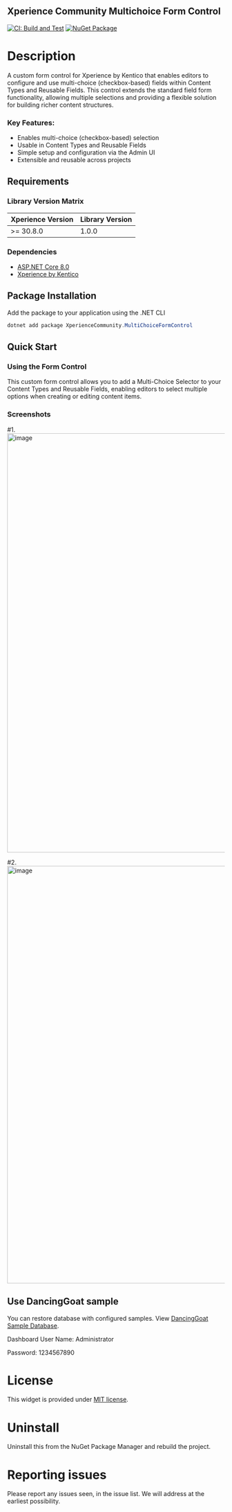 ## Xperience Community Multichoice Form Control


[![CI: Build and Test](https://github.com/rbt-cms/xperience-community-multichoice-form-control/actions/workflows/ci.yml/badge.svg)](https://github.com/rbt-cms/xperience-community-multichoice-form-control/actions/workflows/ci.yml) [![NuGet Package](https://img.shields.io/nuget/v/XperienceCommunity.MultiChoiceFormControl.svg)](https://www.nuget.org/packages/XperienceCommunity.MultiChoiceFormControl)




# Description
A custom form control for Xperience by Kentico that enables editors to configure and use multi-choice (checkbox-based) fields within Content Types and Reusable Fields.
This control extends the standard field form functionality, allowing multiple selections and providing a flexible solution for building richer content structures.

### Key Features:

- Enables multi-choice (checkbox-based) selection
- Usable in Content Types and Reusable Fields
- Simple setup and configuration via the Admin UI
- Extensible and reusable across projects

## Requirements

### Library Version Matrix

| Xperience Version | Library Version |
| ----------------- | --------------- |
| >= 30.8.0         | 1.0.0           |

### Dependencies


- [ASP.NET Core 8.0](https://dotnet.microsoft.com/en-us/download)
- [Xperience by Kentico](https://docs.kentico.com)


## Package Installation

Add the package to your application using the .NET CLI

```powershell
dotnet add package XperienceCommunity.MultiChoiceFormControl
```

## Quick Start

### Using the Form Control

This custom form control allows you to add a Multi-Choice Selector to your Content Types and Reusable Fields, enabling editors to select multiple options when creating or editing content items.
### Screenshots

#1.
<img width="1562" height="968" alt="image" src="https://github.com/user-attachments/assets/0aff1b0a-95f5-4794-9a10-3271de0c5b90" />

#2.
<img width="1599" height="964" alt="image" src="https://github.com/user-attachments/assets/46693821-cb16-4f3b-8b77-86f4e15f8d1b" />


## Use DancingGoat sample

You can restore database with configured samples. View [DancingGoat Sample Database](https://github.com/rbt-cms/xperience-community-multichoice-form-control/blob/main/db/xpMultiChoiceFormControl.bak).

Dashboard User Name: Administrator

Password: 1234567890

# License

This widget is provided under [MIT license](https://github.com/rbt-cms/xperience-community-multichoice-form-control/blob/main/LICENSE.md).

# Uninstall

Uninstall this from the NuGet Package Manager and rebuild the project.

# Reporting issues

Please report any issues seen, in the issue list. We will address at the earliest possibility.
